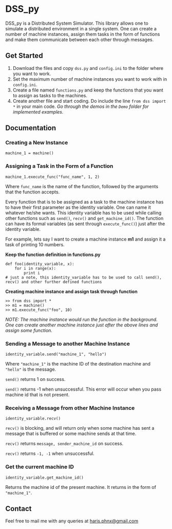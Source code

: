 # DSS_py

DSS_py is a Distributed System Simulator. This library allows one to simulate a distributed environment in a single system. One can create a number of machine instances, assign them tasks in the form of functions and make them communicate between each other through messages.

## Get Started

1. Download the files and copy `dss.py` and `config.ini` to the folder where you want to work.
2. Set the maximum number of machine instances you want to work with in `config.ini`.
3. Create a file named `functions.py` and keep the functions that you want to assign as tasks to the machines.
4. Create another file and start coding. Do include the line `from dss import *` in your main code.
*Go through the demos in the `Demo` folder for implemented examples.*

## Documentation

### Creating a New Instance

`machine_1 = machine()`

### Assigning a Task in the Form of a Function

`machine_1.execute_func("func_name", 1, 2)`

Where `func_name` is the name of the function, followed by the arguments that the function accepts.

Every function that is to be assigned as a task to the machine instance has to have their first parameter as the identity variable. One can name it whatever he/she wants. This identity variable has to be used while calling other functions such as `send()`, `recv()` and `get_machine_id()`. The function can have its formal variables (as sent through `execute_func()`) just after the identity variable.

For example, lets say I want to create a machine instance **m1** and assign it a task of printing 10 numbers.

**Keep the function definition in functions.py**

```
def foo(identity_variable, x):
    for i in range(x):
        print i
# just a note, this identity_variable has to be used to call send(), recv() and other further defined functions
```

**Creating machine instance and assign task through function**

```
>> from dss import *
>> m1 = machine()
>> m1.execute_func("foo", 10)
``` 
*NOTE: The machine instance would run the function in the background. One can create another machine instance just after the above lines and assign some function.*

### Sending a Message to another Machine Instance

`identity_variable.send("machine_1", "hello")`

Where `"machine_1"` is the machine ID of the destination machine and `"hello"` is the message.

`send()` returns 1 on success.

`send()` returns -1 when unsuccessful. This error will occur when you pass machine id that is not present.

### Receiving a Message from other Machine Instance

`identity_variable.recv()`

`recv()` is blocking, and will return only when some machine has sent a message that is buffered or some machine sends at that time.

`recv()` returns `message, sender_machine_id` on success.

`recv()` returns `-1, -1` when unsuccessful.

### Get the current machine ID

`identity_variable.get_machine_id()`

Returns the machine id of the present machine. It returns in the form of `"machine_1"`.

## Contact

Feel free to mail me with any queries at haris.phnx@gmail.com
